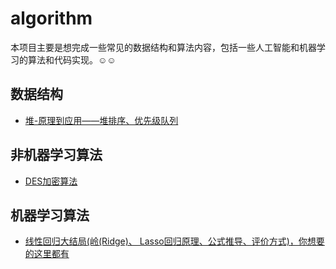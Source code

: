 # algorithm
本项目主要是想完成一些常见的数据结构和算法内容，包括一些人工智能和机器学习的算法和代码实现。:relaxed::relaxed:
## 数据结构
  - <a href="https://chang-lehung.github.io/algorithm/datastructure/heap/heap.html">堆-原理到应用——堆排序、优先级队列</a>

## 非机器学习算法
  - [DES加密算法](https://chang-lehung.github.io/algorithm/Non-Machine-Learning/des/DES.html)

## 机器学习算法
  - [线性回归大结局(岭(Ridge)、 Lasso回归原理、公式推导、评价方式)，你想要的这里都有](https://chang-lehung.github.io/algorithm/Machine-Learning/Linear_Regression/Linear%20Regression.html)
